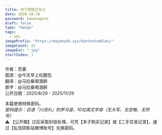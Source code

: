 ```yaml
---
title: 但丁的随之任之
date: 2020-10-18
password: kawanagare
draft: false
type: "manga"
tags:
  - 5dv
imagePrefix: "https://mayday44.xyz/dantestumbles/"  
imageCount: 22
imageExt: ".jpg" 
startIndex: 1
---
```

作者：吾妻  
图源：@今天早上吃麵包    
翻译：@马拉桑喝酒醉  
嵌字：@马拉桑喝酒醉  
公开日期：2025/8/29 - 2025/11/29

本篇使用特殊密码。  
*密码提示：日语「川流れ」的罗马音，10位英文字母（无大写、无空格、无符号）*  
⚠️ 【公开期】过后采取封锁处理，可凭【本子购买记录】或【二手交易记录】，通过【私信阴影站微博账号】兑换密码。  